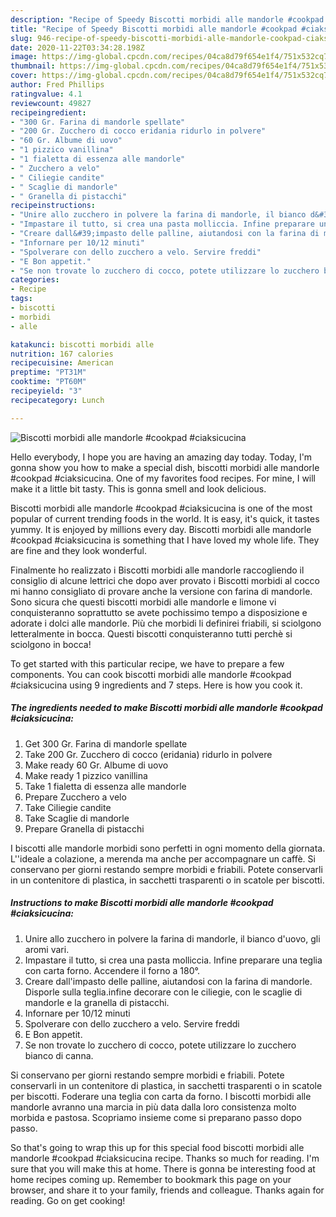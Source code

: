 ```yaml
---
description: "Recipe of Speedy Biscotti morbidi alle mandorle #cookpad #ciaksicucina"
title: "Recipe of Speedy Biscotti morbidi alle mandorle #cookpad #ciaksicucina"
slug: 946-recipe-of-speedy-biscotti-morbidi-alle-mandorle-cookpad-ciaksicucina
date: 2020-11-22T03:34:28.198Z
image: https://img-global.cpcdn.com/recipes/04ca8d79f654e1f4/751x532cq70/biscotti-morbidi-alle-mandorle-cookpad-ciaksicucina-recipe-main-photo.jpg
thumbnail: https://img-global.cpcdn.com/recipes/04ca8d79f654e1f4/751x532cq70/biscotti-morbidi-alle-mandorle-cookpad-ciaksicucina-recipe-main-photo.jpg
cover: https://img-global.cpcdn.com/recipes/04ca8d79f654e1f4/751x532cq70/biscotti-morbidi-alle-mandorle-cookpad-ciaksicucina-recipe-main-photo.jpg
author: Fred Phillips
ratingvalue: 4.1
reviewcount: 49827
recipeingredient:
- "300 Gr. Farina di mandorle spellate"
- "200 Gr. Zucchero di cocco eridania ridurlo in polvere"
- "60 Gr. Albume di uovo"
- "1 pizzico vanillina"
- "1 fialetta di essenza alle mandorle"
- " Zucchero a velo"
- " Ciliegie candite"
- " Scaglie di mandorle"
- " Granella di pistacchi"
recipeinstructions:
- "Unire allo zucchero in polvere la farina di mandorle, il bianco d&#39;uovo, gli aromi vari."
- "Impastare il tutto, si crea una pasta molliccia. Infine preparare una teglia con carta forno. Accendere il forno a 180°."
- "Creare dall&#39;impasto delle palline, aiutandosi con la farina di mandorle. Disporle sulla teglia.infine decorare con le ciliegie, con le scaglie di mandorle e la granella di pistacchi."
- "Infornare per 10/12 minuti"
- "Spolverare con dello zucchero a velo. Servire freddi"
- "E Bon appetit."
- "Se non trovate lo zucchero di cocco, potete utilizzare lo zucchero bianco di canna."
categories:
- Recipe
tags:
- biscotti
- morbidi
- alle

katakunci: biscotti morbidi alle 
nutrition: 167 calories
recipecuisine: American
preptime: "PT31M"
cooktime: "PT60M"
recipeyield: "3"
recipecategory: Lunch

---
```



![Biscotti morbidi alle mandorle #cookpad #ciaksicucina](https://img-global.cpcdn.com/recipes/04ca8d79f654e1f4/751x532cq70/biscotti-morbidi-alle-mandorle-cookpad-ciaksicucina-recipe-main-photo.jpg)

Hello everybody, I hope you are having an amazing day today. Today, I'm gonna show you how to make a special dish, biscotti morbidi alle mandorle #cookpad #ciaksicucina. One of my favorites food recipes. For mine, I will make it a little bit tasty. This is gonna smell and look delicious.

Biscotti morbidi alle mandorle #cookpad #ciaksicucina is one of the most popular of current trending foods in the world. It is easy, it's quick, it tastes yummy. It is enjoyed by millions every day. Biscotti morbidi alle mandorle #cookpad #ciaksicucina is something that I have loved my whole life. They are fine and they look wonderful.

Finalmente ho realizzato i Biscotti morbidi alle mandorle raccogliendo il consiglio di alcune lettrici che dopo aver provato i Biscotti morbidi al cocco mi hanno consigliato di provare anche la versione con farina di mandorle. Sono sicura che questi biscotti morbidi alle mandorle e limone vi conquisteranno soprattutto se avete pochissimo tempo a disposizione e adorate i dolci alle mandorle. Più che morbidi li definirei friabili, si sciolgono letteralmente in bocca. Questi biscotti conquisteranno tutti perchè si sciolgono in bocca!


To get started with this particular recipe, we have to prepare a few components. You can cook biscotti morbidi alle mandorle #cookpad #ciaksicucina using 9 ingredients and 7 steps. Here is how you cook it.

<!--inarticleads1-->

##### The ingredients needed to make Biscotti morbidi alle mandorle #cookpad #ciaksicucina:

1. Get 300 Gr. Farina di mandorle spellate
1. Take 200 Gr. Zucchero di cocco (eridania) ridurlo in polvere
1. Make ready 60 Gr. Albume di uovo
1. Make ready 1 pizzico vanillina
1. Take 1 fialetta di essenza alle mandorle
1. Prepare  Zucchero a velo
1. Take  Ciliegie candite
1. Take  Scaglie di mandorle
1. Prepare  Granella di pistacchi


I biscotti alle mandorle morbidi sono perfetti in ogni momento della giornata. L&#39;&#39;ideale a colazione, a merenda ma anche per accompagnare un caffè. Si conservano per giorni restando sempre morbidi e friabili. Potete conservarli in un contenitore di plastica, in sacchetti trasparenti o in scatole per biscotti. 

<!--inarticleads2-->

##### Instructions to make Biscotti morbidi alle mandorle #cookpad #ciaksicucina:

1. Unire allo zucchero in polvere la farina di mandorle, il bianco d&#39;uovo, gli aromi vari.
1. Impastare il tutto, si crea una pasta molliccia. Infine preparare una teglia con carta forno. Accendere il forno a 180°.
1. Creare dall&#39;impasto delle palline, aiutandosi con la farina di mandorle. Disporle sulla teglia.infine decorare con le ciliegie, con le scaglie di mandorle e la granella di pistacchi.
1. Infornare per 10/12 minuti
1. Spolverare con dello zucchero a velo. Servire freddi
1. E Bon appetit.
1. Se non trovate lo zucchero di cocco, potete utilizzare lo zucchero bianco di canna.


Si conservano per giorni restando sempre morbidi e friabili. Potete conservarli in un contenitore di plastica, in sacchetti trasparenti o in scatole per biscotti. Foderare una teglia con carta da forno. I biscotti morbidi alle mandorle avranno una marcia in più data dalla loro consistenza molto morbida e pastosa. Scopriamo insieme come si preparano passo dopo passo. 

So that's going to wrap this up for this special food biscotti morbidi alle mandorle #cookpad #ciaksicucina recipe. Thanks so much for reading. I'm sure that you will make this at home. There is gonna be interesting food at home recipes coming up. Remember to bookmark this page on your browser, and share it to your family, friends and colleague. Thanks again for reading. Go on get cooking!
